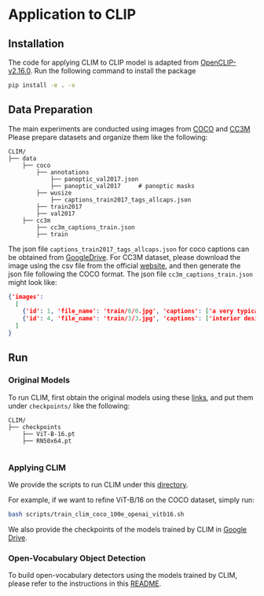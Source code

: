 # Application to CLIP

## Installation
The code for applying CLIM to CLIP model is adapted from [OpenCLIP-v2.16.0](https://github.com/mlfoundations/open_clip/tree/v2.16.0). Run the
following command to install the package

```bash
pip install -e . -v
```

## Data Preparation
The main experiments are conducted using images from [COCO](https://cocodataset.org/#home) and 
[CC3M](https://ai.google.com/research/ConceptualCaptions/download)
Please prepare datasets and organize them like the following:

```text
CLIM/
├── data
    ├── coco
        ├── annotations
            ├── panoptic_val2017.json
            ├── panoptic_val2017     # panoptic masks
        ├── wusize
            ├── captions_train2017_tags_allcaps.json
        ├── train2017
        ├── val2017
    ├── cc3m
        ├── cc3m_captions_train.json
        ├── train
```
The json file `captions_train2017_tags_allcaps.json` for coco captions can be obtained from 
[GoogleDrive](https://drive.google.com/drive/folders/1O6rt6WN2ePPg6j-wVgF89T7ql2HiuRIG?usp=sharing).
For CC3M dataset, please download the image using the csv file from the official 
[website](https://ai.google.com/research/ConceptualCaptions/download), and then generate the json file
following the COCO format. The json file `cc3m_captions_train.json` might look like:

```json lines
{'images': 
  [
    {'id': 1, 'file_name': 'train/0/0.jpg', 'captions': ['a very typical bus station']},
    {'id': 4, 'file_name': 'train/3/3.jpg', 'captions': ['interior design of modern living room with fireplace in a new house']},
  ]
}
```

## Run
### Original Models 
To run CLIM, first obtain the original models using these 
[links](https://github.com/openai/CLIP/blob/a1d071733d7111c9c014f024669f959182114e33/clip/clip.py#L30), 
and put them under 
`checkpoints/` like the following:

```text
CLIM/
├── checkpoints
    ├── ViT-B-16.pt
    ├── RN50x64.pt
    
```

### Applying CLIM
We provide the scripts to run CLIM under this [directory](scripts).

For example, if we want to refine ViT-B/16 on the COCO dataset, simply run:
```bash
bash scripts/train_clim_coco_100e_openai_vitb16.sh
```
We also provide the checkpoints of the models trained by CLIM in
[Google Drive](https://drive.google.com/drive/folders/1v91n5SSXSOtgo2SlEESj_Gquwh9KMj3J?usp=sharing).

### Open-Vocabulary Object Detection

To build open-vocabulary detectors using the models trained by CLIM, 
please refer to the instructions in this [README](ovdet/configs/detic/README.md).
